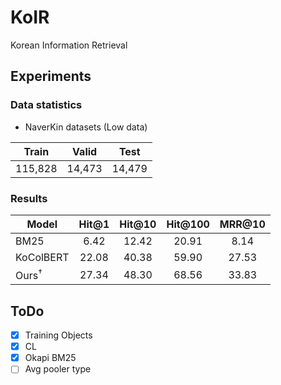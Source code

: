 # KoIR
Korean Information Retrieval

## Experiments

### Data statistics
- NaverKin datasets (Low data)

| Train | Valid | Test |
|:----:|:----:|:----:|
| 115,828 | 14,473 | 14,479 |

### Results
| Model                  | Hit@1 | Hit@10 | Hit@100 | MRR@10 |
|------------------------|:----:|:----:|:----:|:----:|
| BM25 | 6.42 | 12.42 | 20.91 | 8.14 |
| KoColBERT | 22.08 | 40.38 | 59.90 | 27.53 |
| Ours<sup>†</sup> | 27.34 | 48.30 | 68.56 | 33.83 |

## ToDo
- [X] Training Objects
- [X] CL
- [X] Okapi BM25
- [ ] Avg pooler type
